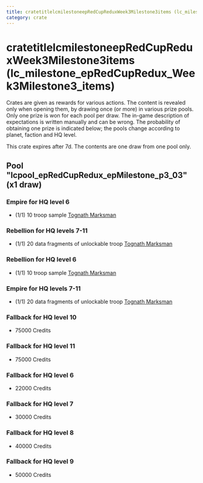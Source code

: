 ```yaml
---
title: cratetitlelcmilestoneepRedCupReduxWeek3Milestone3items (lc_milestone_epRedCupRedux_Week3Milestone3_items)
category: crate
---
```


# cratetitlelcmilestoneepRedCupReduxWeek3Milestone3items (lc_milestone_epRedCupRedux_Week3Milestone3_items)

Crates are given as rewards for various actions. The content is revealed only when opening them, by drawing once (or more) in various prize pools. Only one prize is won for each pool per draw. The in-game description of expectations is written manually and can be wrong. The probability of obtaining one prize is indicated below; the pools change according to planet, faction and HQ level.

This crate expires after 7d. The contents are one draw from one pool only.

## Pool "lcpool_epRedCupRedux_epMilestone_p3_03" (x1 draw)

### Empire for HQ level 6

  * (1/1) 10 troop sample [Tognath Marksman](EmpireTognath)

### Rebellion for HQ levels 7-11

  * (1/1) 20 data fragments of unlockable troop [Tognath Marksman](RebelTognath)

### Rebellion for HQ level 6

  * (1/1) 10 troop sample [Tognath Marksman](RebelTognath)

### Empire for HQ levels 7-11

  * (1/1) 20 data fragments of unlockable troop [Tognath Marksman](EmpireTognath)

### Fallback for HQ level 10

  * 75000 Credits

### Fallback for HQ level 11

  * 75000 Credits

### Fallback for HQ level 6

  * 22000 Credits

### Fallback for HQ level 7

  * 30000 Credits

### Fallback for HQ level 8

  * 40000 Credits

### Fallback for HQ level 9

  * 50000 Credits